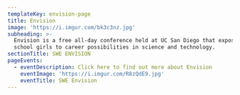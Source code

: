 ```yaml
---
templateKey: envision-page
title: Envision
image: 'https://i.imgur.com/bk3c3nz.jpg'
subheading: >-
  Envision is a free all-day conference held at UC San Diego that exposes high
  school girls to career possibilities in science and technology.
sectionTitle: SWE ENVISION
pageEvents:
  - eventDescription: Click here to find out more about Envision
    eventImage: 'https://i.imgur.com/R8zQdE9.jpg'
    eventTitle: SWE Envision
---
```


